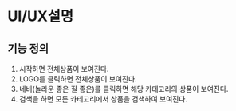 # UI/UX설명
## 기능 정의
1. 시작하면 전체상품이 보여진다.
2. LOGO를 클릭하면 전체상품이 보여진다.
3. 네비(놀라운 좋은 질 좋은)를 클릭하면 해당 카테고리의 상품이 보여진다.
4. 검색을 하면 모든 카테고리에서 상품을 검색하여 보여진다.